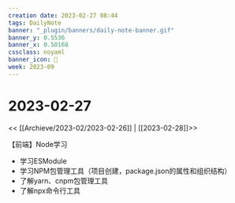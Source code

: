 ```yaml
---
creation date: 2023-02-27 08:44
tags: DailyNote
banner: "_plugin/banners/daily-note-banner.gif"
banner_y: 0.5536
banner_x: 0.50168
cssclass: noyaml
banner_icon: 💌
week: 2023-09
---
```


# 2023-02-27

<< [[Archieve/2023-02/2023-02-26]] | [[2023-02-28]]>>

【前端】Node学习
- 学习ESModule
- 学习NPM包管理工具（项目创建，package.json的属性和组织结构）
- 了解yarn、cnpm包管理工具
- 了解npx命令行工具

